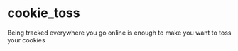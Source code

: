 # cookie_toss
Being tracked everywhere you go online is enough to make you want to toss your cookies
